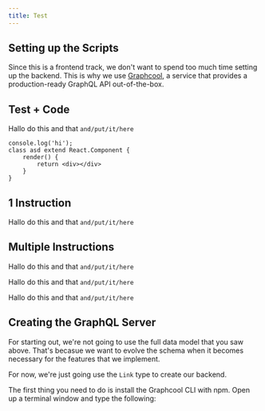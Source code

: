 ```yaml
---
title: Test
---
```


## Setting up the Scripts

Since this is a frontend track, we don't want to spend too much time setting up the backend. This is why we use [Graphcool](https://www.graph.cool/), a service that provides a production-ready GraphQL API out-of-the-box.


## Test + Code

<Instruction>

Hallo do this and that `and/put/it/here`

```js{2-4}(path="./src/index.js")
console.log('hi');
class asd extend React.Component {
    render() {
        return <div></div>
    }
}
```

</Instruction>


## 1 Instruction

<Instruction>

Hallo do this and that `and/put/it/here`

</Instruction>

## Multiple Instructions

<Instruction>

Hallo do this and that `and/put/it/here`

Hallo do this and that `and/put/it/here`

Hallo do this and that `and/put/it/here`


</Instruction>

## Creating the GraphQL Server

For starting out, we're not going to use the full data model that you saw above. That's becasue we want to evolve the schema when it becomes necessary for the features that we implement.

For now, we're just going use the `Link` type to create our backend.

The first thing you need to do is install the Graphcool CLI with npm. Open up a terminal window and type the following:

